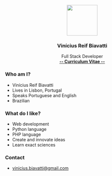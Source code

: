 <p align="center">
    <img src="https://avatars.githubusercontent.com/u/27300655?s=460&u=5c84707d32f35d07f25136c960151c008f577859&v=4" width="100px" />
</p>

<h3 align="center">Vinícius Reif Biavatti</h3>

<p align="center">
    Full Stack Developer<br>
    <a href="#!"><strong>-- Curriculum Vitae --</strong></a>
</p>

### Who am I?
- Vinícius Reif Biavatti
- Lives in Lisbon, Portugal
- Speaks Portuguese and English
- Brazilian

### What do I like?
- Web development
- Python language
- PHP language
- Create and innovate ideas
- Learn exact sciences

### Contact
- vinicius.biavatti@gmail.com
